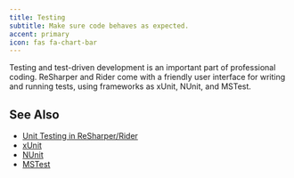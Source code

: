 ```yaml
---
title: Testing
subtitle: Make sure code behaves as expected.
accent: primary
icon: fas fa-chart-bar
---
```


Testing and test-driven development is an important part of professional
coding. ReSharper and Rider come with a friendly user interface for writing and
running tests, using frameworks as xUnit, NUnit, and MSTest.

## See Also

- [Unit Testing in ReSharper/Rider](https://www.jetbrains.com/help/rider/Unit_Testing__Index.html)
- [xUnit](https://xunit.net/)
- [NUnit](https://nunit.org/)
- [MSTest](https://docs.microsoft.com/en-us/previous-versions/ms243147(v=vs.90)?redirectedfrom=MSDN)
